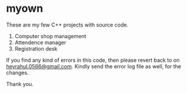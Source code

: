 # myown
These are my few C++ projects with source code.
1. Computer shop management
2. Attendence manager
3. Registration desk

If you find any kind of errors in this code, then please revert back to on heyrahul.0566@gmail.com.
Kindly send the error log file as well, for the changes. 

Thank you.
